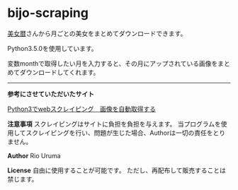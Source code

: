 # bijo-scraping

[美女暦](http://www.bijogoyomi.com/)さんから月ごとの美女をまとめてダウンロードできます。

Python3.5.0を使用しています。

変数monthで取得したい月を入力すると、その月にアップされている画像をまとめてダウンロードしてくれます。

---
**参考にさせていただいたサイト**

[Python3でwebスクレイピング　画像を自動取得する](http://tabilike.hatenablog.com/entry/2016/08/14/163642)

**注意事項**
スクレイピングはサイトに負担を負担を与えます。
当プログラムを使用してスクレイピングを行い、問題が生じた場合、Authorは一切の責任をとりません。

**Author**
Rio Uruma

**License**
自由に使用することが可能です。
ただし、再配布して販売することは禁じます。
